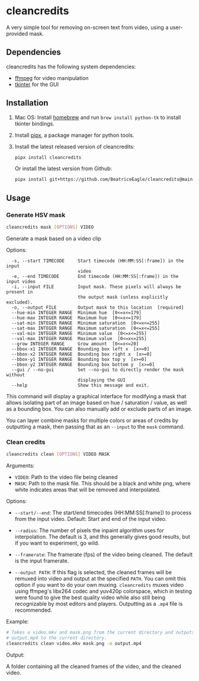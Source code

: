# cleancredits

A very simple tool for removing on-screen text from video, using a user-provided mask.

## Dependencies

cleancredits has the following system dependencies:

- [ffmpeg](https://ffmpeg.org/) for video manipulation
- [tkinter](https://docs.python.org/3/library/tkinter.html) for the GUI

## Installation

1. Mac OS: Install [homebrew](https://brew.sh/) and run `brew install python-tk` to install tkinter bindings.
2. Install [pipx](https://pypa.github.io/pipx/), a package manager for python tools.
3. Install the latest released version of cleancredits:

   ```bash
   pipx install cleancredits
   ```

   Or install the latest version from Github:

   ```bash
   pipx install git+https://github.com/BeatriceEagle/cleancredits@main
   ```

## Usage

### Generate HSV mask

```bash
cleancredits mask [OPTIONS] VIDEO
```

Generate a mask based on a video clip

Options:

```
  -s, --start TIMECODE     Start timecode (HH:MM:SS[:frame]) in the input
                           video
  -e, --end TIMECODE       End timecode (HH:MM:SS[:frame]) in the input video
  -i, --input FILE         Input mask. These pixels will always be present in
                           the output mask (unless explicitly excluded).
  -o, --output FILE        Output mask to this location  [required]
  --hue-min INTEGER RANGE  Minimum hue  [0<=x<=179]
  --hue-max INTEGER RANGE  Maximum hue  [0<=x<=179]
  --sat-min INTEGER RANGE  Minimum saturation  [0<=x<=255]
  --sat-max INTEGER RANGE  Maximum saturation  [0<=x<=255]
  --val-min INTEGER RANGE  Minimum value  [0<=x<=255]
  --val-max INTEGER RANGE  Maximum value  [0<=x<=255]
  --grow INTEGER RANGE     Grow amount  [0<=x<=20]
  --bbox-x1 INTEGER RANGE  Bounding box left x  [x>=0]
  --bbox-x2 INTEGER RANGE  Bounding box right x  [x>=0]
  --bbox-y1 INTEGER RANGE  Bounding box top y  [x>=0]
  --bbox-y2 INTEGER RANGE  Bounding box bottom y  [x>=0]
  --gui / --no-gui         Set --no-gui to directly render the mask without
                           displaying the GUI
  --help                   Show this message and exit.
```

This command will display a graphical interface for modifying a mask that allows isolating part of an image based on hue / saturation / value, as well as a bounding box. You can also manually add or exclude parts of an image.

You can layer combine masks for multiple colors or areas of credits by outputting a mask, then passing that as an `--input` to the `mask` command.

### Clean credits

```bash
cleancredits clean [OPTIONS] VIDEO MASK
```

Arguments:

- `VIDEO`: Path to the video file being cleaned
- `MASK`: Path to the mask file. This should be a black and white png, where white indicates areas that will be removed and interpolated.

Options:

- `--start/--end`: The start/end timecodes (HH:MM:SS[:frame]) to process from the input video. Default: Start and end of the input video.

- `--radius`: The number of pixels the inpaint algorithm uses for interpolation. The default is 3, and this generally gives good results, but if you want to experiment, go wild.

- `--framerate`: The framerate (fps) of the video being cleaned. The default is the input framerate.

- `--output PATH`: If this flag is selected, the cleaned frames will be remuxed into video and output at the specified `PATH`. You can omit this option if you want to do your own muxing. `cleancredits` muxes video using ffmpeg's libx264 codec and yuv420p colorspace, which in testing were found to give the best quality video while also still being recognizable by most editors and players. Outputting as a `.mp4` file is recommended.

Example:

```bash
# Takes a video.mkv and mask.png from the current directory and outputs
# output.mp4 to the current directory.
cleancredits clean video.mkv mask.png -o output.mp4
```

Output:

A folder containing all the cleaned frames of the video, and the cleaned
video.
